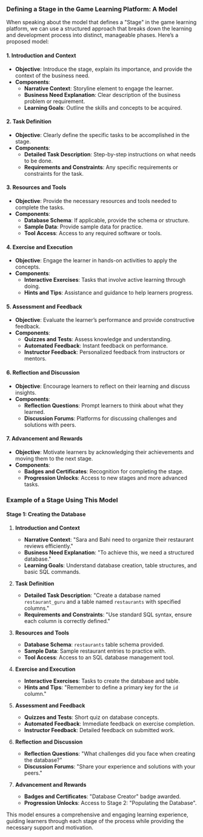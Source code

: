 ### Defining a Stage in the Game Learning Platform: A Model

When speaking about the model that defines a "Stage" in the game learning platform, we can use a structured approach that breaks down the learning and development process into distinct, manageable phases. Here’s a proposed model:

#### 1. **Introduction and Context**
   - **Objective**: Introduce the stage, explain its importance, and provide the context of the business need.
   - **Components**:
     - **Narrative Context**: Storyline element to engage the learner.
     - **Business Need Explanation**: Clear description of the business problem or requirement.
     - **Learning Goals**: Outline the skills and concepts to be acquired.

#### 2. **Task Definition**
   - **Objective**: Clearly define the specific tasks to be accomplished in the stage.
   - **Components**:
     - **Detailed Task Description**: Step-by-step instructions on what needs to be done.
     - **Requirements and Constraints**: Any specific requirements or constraints for the task.

#### 3. **Resources and Tools**
   - **Objective**: Provide the necessary resources and tools needed to complete the tasks.
   - **Components**:
     - **Database Schema**: If applicable, provide the schema or structure.
     - **Sample Data**: Provide sample data for practice.
     - **Tool Access**: Access to any required software or tools.

#### 4. **Exercise and Execution**
   - **Objective**: Engage the learner in hands-on activities to apply the concepts.
   - **Components**:
     - **Interactive Exercises**: Tasks that involve active learning through doing.
     - **Hints and Tips**: Assistance and guidance to help learners progress.

#### 5. **Assessment and Feedback**
   - **Objective**: Evaluate the learner’s performance and provide constructive feedback.
   - **Components**:
     - **Quizzes and Tests**: Assess knowledge and understanding.
     - **Automated Feedback**: Instant feedback on performance.
     - **Instructor Feedback**: Personalized feedback from instructors or mentors.

#### 6. **Reflection and Discussion**
   - **Objective**: Encourage learners to reflect on their learning and discuss insights.
   - **Components**:
     - **Reflection Questions**: Prompt learners to think about what they learned.
     - **Discussion Forums**: Platforms for discussing challenges and solutions with peers.

#### 7. **Advancement and Rewards**
   - **Objective**: Motivate learners by acknowledging their achievements and moving them to the next stage.
   - **Components**:
     - **Badges and Certificates**: Recognition for completing the stage.
     - **Progression Unlocks**: Access to new stages and more advanced tasks.

### Example of a Stage Using This Model

#### Stage 1: Creating the Database

1. **Introduction and Context**
   - **Narrative Context**: "Sara and Bahi need to organize their restaurant reviews efficiently."
   - **Business Need Explanation**: "To achieve this, we need a structured database."
   - **Learning Goals**: Understand database creation, table structures, and basic SQL commands.

2. **Task Definition**
   - **Detailed Task Description**: "Create a database named `restaurant_guru` and a table named `restaurants` with specified columns."
   - **Requirements and Constraints**: "Use standard SQL syntax, ensure each column is correctly defined."

3. **Resources and Tools**
   - **Database Schema**: `restaurants` table schema provided.
   - **Sample Data**: Sample restaurant entries to practice with.
   - **Tool Access**: Access to an SQL database management tool.

4. **Exercise and Execution**
   - **Interactive Exercises**: Tasks to create the database and table.
   - **Hints and Tips**: "Remember to define a primary key for the `id` column."

5. **Assessment and Feedback**
   - **Quizzes and Tests**: Short quiz on database concepts.
   - **Automated Feedback**: Immediate feedback on exercise completion.
   - **Instructor Feedback**: Detailed feedback on submitted work.

6. **Reflection and Discussion**
   - **Reflection Questions**: "What challenges did you face when creating the database?"
   - **Discussion Forums**: "Share your experience and solutions with your peers."

7. **Advancement and Rewards**
   - **Badges and Certificates**: "Database Creator" badge awarded.
   - **Progression Unlocks**: Access to Stage 2: "Populating the Database".

This model ensures a comprehensive and engaging learning experience, guiding learners through each stage of the process while providing the necessary support and motivation.